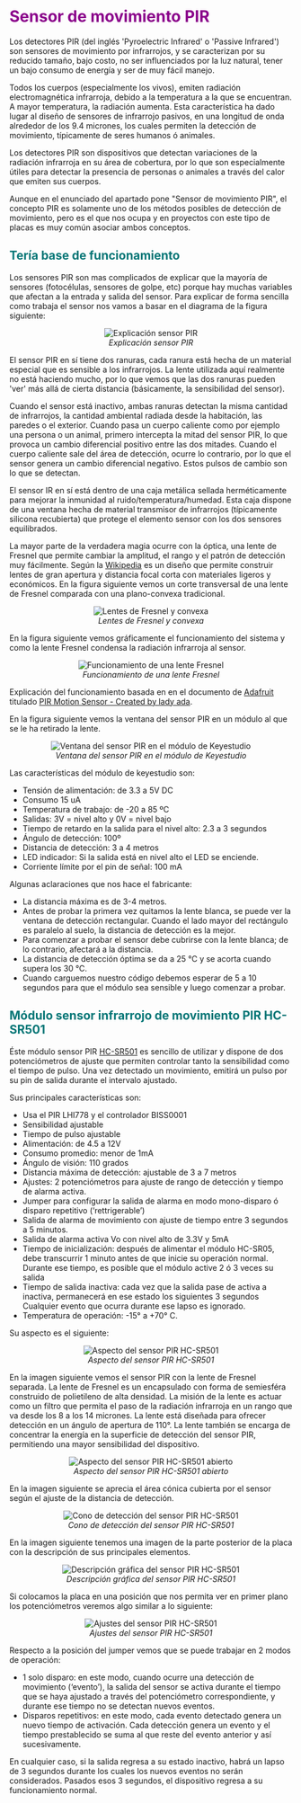 # <FONT COLOR=#8B008B>Sensor de movimiento PIR</font>
Los detectores PIR (del inglés 'Pyroelectric Infrared' o 'Passive Infrared') son sensores de movimiento por infrarrojos, y se caracterizan por su reducido tamaño, bajo costo, no ser influenciados por la luz natural, tener un bajo consumo de energía y ser de muy fácil manejo.

Todos los cuerpos (especialmente los vivos), emiten radiación electromagnética infrarroja, debido a la temperatura a la que se encuentran. A mayor temperatura, la radiación aumenta. Esta característica ha dado lugar al diseño de sensores de infrarrojo pasivos, en una longitud de onda alrededor de los 9.4 micrones, los cuales permiten la detección de movimiento, típicamente de seres humanos ó animales.

Los detectores PIR son dispositivos que detectan variaciones de la radiación infrarroja en su área de cobertura, por lo que son especialmente útiles para detectar la presencia de personas o animales a través del calor que emiten sus cuerpos.

Aunque en el enunciado del apartado pone "Sensor de movimiento PIR", el concepto PIR es solamente uno de los métodos posibles de detección de movimiento, pero es el que nos ocupa y en proyectos con este tipo de placas es muy común asociar ambos conceptos.

## <FONT COLOR=#007575>**Tería base de funcionamiento**</font>
Los sensores PIR son mas complicados de explicar que la mayoría de sensores (fotocélulas, sensores de golpe, etc) porque hay muchas variables que afectan a la entrada y salida del sensor. Para explicar de forma sencilla como trabaja el sensor nos vamos a basar en el diagrama de la figura siguiente:

<center>

![Explicación sensor PIR](../img/conceptos/avanzados/PIR_explicado.png)  
*Explicación sensor PIR*

</center>

El sensor PIR en sí tiene dos ranuras, cada ranura está hecha de un material especial que es sensible a los infrarrojos. La lente utilizada aquí realmente no está haciendo mucho, por lo que vemos que las dos ranuras pueden 'ver' más allá de cierta distancia (básicamente, la sensibilidad del sensor).

Cuando el sensor está inactivo, ambas ranuras detectan la misma cantidad de infrarrojos, la cantidad ambiental radiada desde la habitación, las paredes o el exterior. Cuando pasa un cuerpo caliente como por ejemplo una persona o un animal, primero intercepta la mitad del sensor PIR, lo que provoca un cambio diferencial positivo entre las dos mitades. Cuando el cuerpo caliente sale del área de detección, ocurre lo contrario, por lo que el sensor genera un cambio diferencial negativo. Estos pulsos de cambio son lo que se detectan.

El sensor IR en sí está dentro de una caja metálica sellada herméticamente para mejorar la inmunidad al ruido/temperatura/humedad. Esta caja dispone de una ventana hecha de material transmisor de infrarrojos (típicamente silicona recubierta) que protege el elemento sensor con los dos sensores equilibrados.

La mayor parte de la verdadera magia ocurre con la óptica, una lente de Fresnel que permite cambiar la amplitud, el rango y el patrón de detección muy fácilmente. Según la [Wikipedia](https://es.wikipedia.org/wiki/Lente_de_Fresnel) es un diseño que permite construir lentes de gran apertura y distancia focal corta con materiales ligeros y económicos. En la figura siguiente vemos un corte transversal de una lente de Fresnel comparada con una plano-convexa tradicional.

<center>

![Lentes de Fresnel y convexa](../img/conceptos/avanzados/fresnel.png)  
*Lentes de Fresnel y convexa*

</center>

En la figura siguiente vemos gráficamente el funcionamiento del sistema y como la lente Fresnel condensa la radiación infrarroja al sensor.

<center>

![Funcionamiento de una lente Fresnel](../img/conceptos/avanzados/funcionamiento_fresnel.png)  
*Funcionamiento de una lente Fresnel*

</center>

Explicación del funcionamiento basada en en el documento de [Adafruit](https://www.adafruit.com/) titulado [PIR Motion Sensor - Created by lady ada](https://cdn-learn.adafruit.com/downloads/pdf/pir-passive-infrared-proximity-motion-sensor.pdf).

En la figura siguiente vemos la ventana del sensor PIR en un módulo al que se le ha retirado la lente.

<center>

![Ventana del sensor PIR en el módulo de Keyestudio](../img/conceptos/avanzados/ventana.png)  
*Ventana del sensor PIR en el módulo de Keyestudio*

</center>

Las características del módulo de keyestudio son:

* Tensión de alimentación: de 3.3 a 5V DC
* Consumo 15 uA
* Temperatura de trabajo: de -20 a 85 ºC
* Salidas: 3V = nivel alto y 0V = nivel bajo
* Tiempo de retardo en la salida para el nivel alto: 2.3 a 3 segundos
* Ángulo de detección: 100º
* Distancia de detección: 3 a 4 metros
* LED indicador: Si la salida está en nivel alto el LED se enciende.
* Corriente límite por el pin de señal: 100 mA

Algunas aclaraciones que nos hace el fabricante:

* La distancia máxima es de 3-4 metros.
* Antes de probar la primera vez quitamos la lente blanca, se puede ver la ventana de detección rectangular. Cuando el lado mayor del rectángulo es paralelo al suelo, la distancia de detección es la mejor.
* Para comenzar a probar el sensor debe cubrirse con la lente blanca; de lo contrario, afectará a la distancia.
* La distancia de detección óptima se da a 25 ℃ y se acorta cuando supera los 30 ℃.
* Cuando carguemos nuestro código debemos esperar de 5 a 10 segundos para que el módulo sea sensible y luego comenzar a probar.

## <FONT COLOR=#007575>**Módulo sensor infrarrojo de movimiento PIR HC-SR501**</font>
Éste módulo sensor PIR [HC-SR501](../datasheet/HC-SR501.pdf) es sencillo de utilizar y dispone de dos potenciómetros de ajuste que permiten controlar tanto la sensibilidad como el tiempo de pulso. Una vez detectado un movimiento, emitirá un pulso por su pin de salida durante el intervalo ajustado.

Sus principales características son:

* Usa el PIR LHI778 y el controlador BISS0001
* Sensibilidad ajustable
* Tiempo de pulso ajustable
* Alimentación: de 4.5 a 12V
* Consumo promedio: menor de 1mA
* Ángulo de visión: 110 grados
* Distancia máxima de detección: ajustable de 3 a 7 metros
* Ajustes: 2 potenciómetros para ajuste de rango de detección y tiempo de alarma activa.
* Jumper para configurar la salida de alarma en modo mono-disparo ó disparo repetitivo (‘rettrigerable’)
* Salida de alarma de movimiento con ajuste de tiempo entre 3 segundos a 5 minutos.
* Salida de alarma activa Vo con nivel alto de 3.3V y 5mA
* Tiempo de inicialización: después de alimentar el módulo HC-SR05, debe transcurrir 1 minuto antes de que inicie su operación normal. Durante ese tiempo, es posible que el módulo active 2 ó 3 veces su salida
* Tiempo de salida inactiva: cada vez que la salida pase de activa a inactiva, permanecerá en ese estado los siguientes 3 segundos Cualquier evento que ocurra durante ese lapso es ignorado.
* Temperatura de operación: -15° a +70° C.

Su aspecto es el siguiente:

<center>

![Aspecto del sensor PIR HC-SR501](../img/conceptos/avanzados/aspecto_HCSR501.png)  
*Aspecto del sensor PIR HC-SR501*

</center>

En la imagen siguiente vemos el sensor PIR con la lente de Fresnel separada. La lente de Fresnel es un encapsulado con forma de semiesféra construido de polietileno de alta densidad. La misión de la lente es actuar como un filtro que permita el paso de la radiación infrarroja en un rango que va desde los 8 a los 14 micrones. La lente está diseñada para ofrecer detección en un ángulo de apertura de 110°. La lente también se encarga de concentrar la energía en la superficie de detección del sensor PIR, permitiendo una mayor sensibilidad del dispositivo.

<center>

![Aspecto del sensor PIR HC-SR501 abierto](../img/conceptos/avanzados/aspecto_HCSR501_abierto.png)  
*Aspecto del sensor PIR HC-SR501 abierto*

</center>

En la imagen siguiente se aprecia el área cónica cubierta por el sensor según el ajuste de la distancia de detección.

<center>

![Cono de detección del sensor PIR HC-SR501](../img/conceptos/avanzados/cono_HCSR501.png)  
*Cono de detección del sensor PIR HC-SR501*

</center>

En la imagen siguiente tenemos una imagen de la parte posterior de la placa con la descripción de sus principales elementos.

<center>

![Descripción gráfica del sensor PIR HC-SR501](../img/conceptos/avanzados/des_graf_HCSR501.png)  
*Descripción gráfica del sensor PIR HC-SR501*

</center>

Si colocamos la placa en una posición que nos permita ver en primer plano los potenciómetros veremos algo similar a lo siguiente:

<center>

![Ajustes del sensor PIR HC-SR501](../img/conceptos/avanzados/ajustes_HCSR501.png)  
*Ajustes del sensor PIR HC-SR501*

</center>

Respecto a la posición del jumper vemos que se puede trabajar en 2 modos de operación:

- 1 solo disparo: en este modo, cuando ocurre una detección de movimiento (‘evento’), la salida del sensor se activa durante el tiempo que se haya ajustado a través del potenciómetro correspondiente, y durante ese tiempo no se detectan nuevos eventos.
- Disparos repetitivos: en este modo, cada evento detectado genera un nuevo tiempo de activación. Cada detección genera un evento y el tiempo prestablecido se suma al que reste del evento anterior y así sucesivamente.

En cualquier caso, si la salida regresa a su estado inactivo, habrá un lapso de 3 segundos durante los cuales los nuevos eventos no serán considerados. Pasados esos 3 segundos, el dispositivo regresa a su funcionamiento normal.
